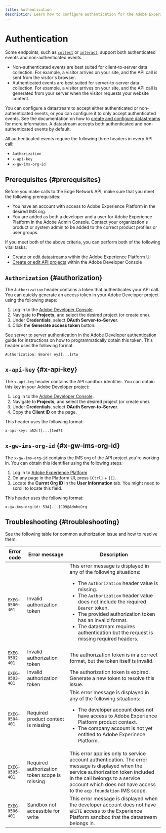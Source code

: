 ```yaml
---
title: Authentication
description: Learn how to configure authentication for the Adobe Experience Platform Edge Network API.
---
```


# Authentication

Some endpoints, such as [`collect`](../endpoints/collect/index.md) or [`interact`](../endpoints/interact/index.md), support both authenticated events and non-authenticated events.

* Non-authenticated events are best suited for client-to-server data collection. For example, a visitor arrives on your site, and the API call is sent from the visitor's browser.
* Authenticated events are best suited for server-to-server data collection. For example, a visitor arrives on your site, and the API call is generated from your server when the visitor requests your website content.

You can configure a datastream to accept either authenticated or non-authenticated events, or you can configure it to only accept authenticated events. See the documentation on how to [create and configure datastreams](https://experienceleague.adobe.com/en/docs/experience-platform/datastreams/configure#@advanced-options) for more information. A datastream accepts both authenticated and non-authenticated events by default.

All authenticated events require the following three headers in every API call:

* `Authorization`
* `x-api-key`
* `x-gw-ims-org-id`

## Prerequisites {#prerequisites}

Before you make calls to the Edge Network API, make sure that you meet the following prerequisites:

* You have an account with access to Adobe Experience Platform in the desired IMS org.
* You are added as both a developer and a user for Adobe Experience Platform in the Adobe Admin Console. Contact your organization's product or system admin to be added to the correct product profiles or user groups.

If you meet both of the above criteria, you can perform both of the following vital tasks:

* [Create or edit datastreams](https://experienceleague.adobe.com/en/docs/experience-platform/datastreams/configure) within the Adobe Experience Platform UI
* [Create or edit API projects](https://developer.adobe.com/developer-console/docs/guides/projects/projects-empty/) within the Adobe Developer Console

## `Authorization` {#authorization}

The `Authorization` header contains a token that authenticates your API call. You can quickly generate an access token in your Adobe Developer project using the following steps:

1. Log in to the [Adobe Developer Console](https://developer.adobe.com/console).
1. Navigate to **Projects**, and select the desired project (or create one).
1. Under **Credentials**, select **OAuth Server-to-Server**.
1. Click the **Generate access token** button.

See [server to server authentication](https://developer.adobe.com/developer-console/docs/guides/authentication/ServerToServerAuthentication/) in the Adobe Developer authentication guide for instructions on how to programmatically obtain this token. This header uses the following format:

`Authorization: Bearer eyJ[...]rtw`

## `x-api-key` {#x-api-key}

The `x-api-key` header contains the API sandbox identifier. You can obtain this key in your Adobe Developer project:

1. Log in to the [Adobe Developer Console](https://developer.adobe.com/console).
1. Navigate to **Projects**, and select the desired project (or create one).
1. Under **Credentials**, select **OAuth Server-to-Server**.
1. Copy the **Client ID** on the page.

This header uses the following format:

`x-api-key: a52cf[...]1ed71`

## `x-gw-ims-org-id` {#x-gw-ims-org-id}

The `x-gw-ims-org-id` contains the IMS org of the API project you're working in. You can obtain this identifier using the following steps:

1. Log in to [Adobe Experience Platform](https://platform.adobe.com)
1. On any page in the Platform UI, press `[Ctrl]` + `[I]`.
1. Locate the **Currnt Org ID** in the **User Information** tab. You might need to scroll to locate this field.

This header uses the following format:

`x-gw-ims-org-id: 53A[...]C99@AdobeOrg`

## Troubleshooting {#troubleshooting}

See the following table for common authorization issue and how to resolve them.

| Error code | Error message | Description |
| --- | --- | --- |
| `EXEG-0500-401` | Invalid authorization token | This error message is displayed in any of the following situations:  <ul><li>The `Authorization` header value is missing.</li><li>The `Authorization` header value does not include the required `Bearer` token.</li><li>The provided authorization token has an invalid format.</li><li>The datastream requires authentication but the request is missing required headers.</li></ul> |
| `EXEG-0502-401` | Invalid authorization token | The authorization token is in a correct format, but the token itself is invalid. |
| `EXEG-0503-401` | Invalid authorization token | The authorization token is expired. Generate a new token to resolve this issue. |
| `EXEG-0504-401` | Required product context is missing | This error message is displayed in any of the following situations: <ul><li>The developer account does not have access to Adobe Experience Platform product context.</li><li>The company account is not yet entitled to Adobe Experinece Platform.</li></ul> |
| `EXEG-0505-401` | Required authorization token scope is missing | This error applies only to service account authentication. The error message is displayed when the service authorization token included in the call belongs to a service account which does not have access to the `acp.foundation` IMS scope.|
| `EXEG-0506-401` | Sandbox not accessible for write | This error message is displayed when the developer account does not have `WRITE` access to the Experience Platform sandbox that the datastream belongs in. |
